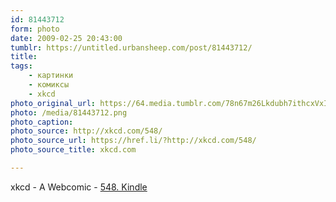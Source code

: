 ```yaml
---
id: 81443712
form: photo
date: 2009-02-25 20:43:00
tumblr: https://untitled.urbansheep.com/post/81443712/
title:
tags:
    - картинки
    - комиксы
    - xkcd
photo_original_url: https://64.media.tumblr.com/78n67m26Lkdubh7ithcxVxICo1_1280.png
photo: /media/81443712.png
photo_caption: 
photo_source: http://xkcd.com/548/
photo_source_url: https://href.li/?http://xkcd.com/548/
photo_source_title: xkcd.com

---
```


<p>xkcd - A Webcomic - <a href="http://xkcd.com/548/">548. Kindle</a></p>
